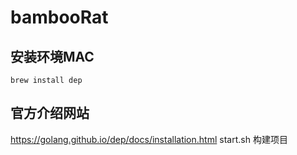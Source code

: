 # bambooRat
## 安装环境MAC
```
brew install dep
```
## 官方介绍网站
https://golang.github.io/dep/docs/installation.html
start.sh 构建项目
